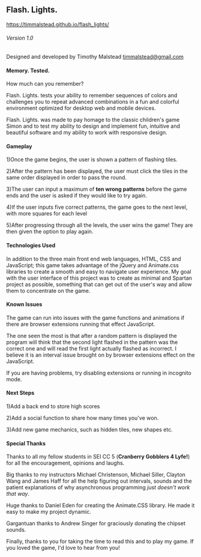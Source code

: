 
## Flash. Lights.

https://timmalstead.github.io/flash_lights/

###### Version 1.0

Designed and developed by Timothy Malstead
timmalstead@gmail.com

#### Memory. Tested.

How much can you remember?

Flash. Lights. tests your ability to remember sequences of colors and challenges you to repeat advanced combinations in a fun and colorful environment optimized for desktop web and mobile devices.

Flash. Lights. was made to pay homage to the classic children's game Simon and to test my ability to design and implement fun, intuitive and beautiful software and my ability to work with responsive design.

#### Gameplay

1)Once the game begins, the user is shown a pattern of flashing tiles.

2)After the pattern has been displayed, the user must click the tiles in the same order displayed in order to pass the round.

3)The user can input a maximum of **ten wrong patterns** before the game ends and the user is asked if they would like to try again.

4)If the user inputs five correct patterns, the game goes to the next level, with more squares for each level

5)After progressing through all the levels, the user wins the game! They are then given the option to play again.

#### Technologies Used

In addition to the three main front end web languages, HTML, CSS and JavaScript; this game takes advantage of the jQuery and Animate.css libraries to create a smooth and easy to navigate user experience. My goal with the user interface of this project was to create as minimal and Spartan project as possible, something that can get out of the user's way and allow them to concentrate on the game.

#### Known Issues

The game can run into issues with the game functions and animations if there are browser extensions running that effect JavaScript.

The one seen the most is that after a random pattern is displayed the program will think that the second light flashed in the pattern was the correct one and will read the first light actually flashed as incorrect. I believe it is an interval issue brought on by browser extensions effect on the JavaScript.

If you are having problems, try disabling extensions or running in incognito mode.

#### Next Steps

1)Add a back end to store high scores

2)Add a social function to share how many times you've won.

3)Add new game mechanics, such as hidden tiles, new shapes etc.

#### Special Thanks

Thanks to all my fellow students in SEI CC 5 (**Cranberry Gobblers 4 Lyfe!**) for all the encouragement, opinions and laughs.

Big thanks to my instructors Michael Christenson, Michael Siller, Clayton Wang and James Haff for all the help figuring out intervals, sounds and the patient explanations of why asynchronous programming *just doesn't work that way*.

Huge thanks to Daniel Eden for creating the Animate.CSS library. He made it easy to make my project dynamic.

Gargantuan thanks to Andrew Singer for graciously donating the chipset sounds.

Finally, thanks to you for taking the time to read this and to play my game. If you loved the game, I'd love to hear from you!
